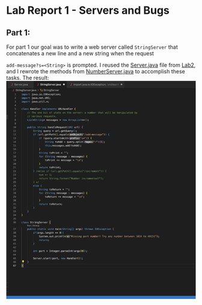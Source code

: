# Lab Report 1 - Servers and Bugs
## Part 1: 
For part 1 our goal was to write a web server called `StringServer` that concatenates a new line and a new string when the request 

`add-message?s=<String>` is prompted. 
I reused the [Server.java](https://github.com/pmckenna2425/cse15l-lab-reports/blob/main/Server.java) file from [Lab2](https://github.com/pmckenna2425/wavelet), and I rewrote the methods from [NumberServer.java](https://github.com/pmckenna2425/wavelet/blob/master/NumberServer.java) to accomplish these tasks. 
The result: 
![Code](StringServerCode.png)

